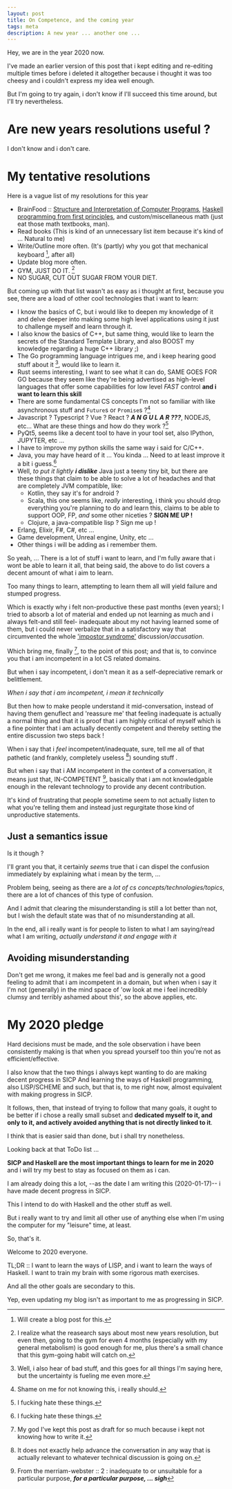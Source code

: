 ```yaml
---
layout: post
title: On Competence, and the coming year
tags: meta
description: A new year ... another one ...
---
```


Hey, we are in the year 2020 now.

I've made an earlier version of this post that i kept editing and re-editing multiple times before i deleted it altogether because i thought it was too cheesy and i couldn't express my idea well enough.

But I'm going to try again, i don't know if I'll succeed this time around, but I'll try nevertheless.

# Are new years resolutions useful ? #

I don't know and i don't care.

# My tentative resolutions #

Here is a vague list of my resolutions for this year

* BrainFood :: [Structure and Interpretation of Computer Programs](https://sarabander.github.io/sicp/), [Haskell programming from first principles](https://haskellbook.com/), and custom/miscellaneous math (just eat those math textbooks, man).
* Read books (This is kind of an unnecessary list item because it's kind of ... Natural to me)
* Write/Outline more often. (It's (partly) why you got that mechanical keyboard [^Kumara], after all)
* Update blog more often.
* GYM, JUST DO IT. [^nyr]
* NO SUGAR, CUT OUT SUGAR FROM YOUR DIET.

But coming up with that list wasn't as easy as i thought at first, because you see, there are a load of other cool technologies that i want to learn:
- I know the basics of C, but i would like to deepen my knowledge of it and delve deeper into making some high level applications using it just to challenge myself and learn through it.
- I also know the basics of C++, but same thing, would like to learn the secrets of the Standard Template Library, and also BOOST my knowledge regarding a huge C++ library ;)
- The Go programming language intrigues me, and i keep hearing good stuff about it [^GO], would like to learn it.
- Rust seems interesting, I want to see what it can do, SAME GOES FOR GO because they seem like they're being advertised as high-level languages that offer some capabilities for low level *FAST* control **and i want to learn this skill**
- There are some fundamental CS concepts I'm not so familiar with like asynchronous stuff and `Future`s or `Promise`s ?[^shame]
- Javascript ? Typescript ? Vue ? React ? ***A N G U L A R ???***, NODEJS, etc... What are these things and how do they work ?[^To-be-clear]
- PyQt5, seems like a decent tool to have in your tool set, also IPython, JUPYTER, etc ...
- I have to improve my python skills the same way i said for C/C++.
- Java, you may have heard of it ... You kinda ... Need to at least improve it a bit i guess.[^To-be-clear]
- Well, *to put it lightly* ***i dislike*** Java just a teeny tiny bit, but there are these things that claim to be able to solve a lot of headaches and that are completely JVM compatible, like:
    - Kotlin, they say it's for android ?
    - Scala, this one seems like, *really* interesting, i think you should drop everything you're planning to do and learn this, claims to be able to support OOP, FP, *and* some other niceties ? **SIGN ME UP !**
    - Clojure, a java-compatible lisp ? Sign me up !
- Erlang, Elixir, F#, C#, etc ...
- Game development, Unreal engine, Unity, etc ...
- Other things i will be adding as i remember them. 


So yeah, ... There is a lot of stuff i want to learn, and I'm fully aware that i wont be able to learn it all, that being said, the above to do list covers a decent amount of what i aim to learn.

Too many things to learn, attempting to learn them all will yield failure and stumped progress.

Which is exactly why i felt non-productive these past months (even years); I tried to absorb a lot of material and ended up not learning as much and i always felt-and still feel- inadequate about my not having learned some of them, but i could never verbalize that in a satisfactory way that circumvented the whole ['impostor syndrome'](https://en.wikipedia.org/wiki/Impostor_syndrome) discussion/*accusation*.

Which bring me, finally [^Footnote], to the point of this post; and that is, to convince you that i am incompetent in a lot CS related domains.

But when i say incompetent, i don't mean it as a self-depreciative remark or belittlement.

*When i say that i am incompetent, i mean it technically*

But then how to make people understand it mid-conversation, instead of having them genuflect and 'reassure me' that feeling inadequate is actually a normal thing and that it is proof that i am highly critical of myself which is a fine pointer that i am actually decently competent and thereby setting the entire discussion two steps back !

When i say that i *feel* incompetent/inadequate, sure, tell me all of that pathetic (and frankly, completely useless [^Confort]) sounding stuff .

But when i say that i AM incompetent in the context of a  conversation, it means just that, IN-COMPETENT [^DEFINCOMPETENT], basically that i am not knowledgable enough in the relevant technology to provide any decent contribution.

It's kind of frustrating that people sometime seem to not actually listen to what you're telling them and instead just regurgitate those kind of unproductive statements.


## Just a semantics issue ##

Is it though ?

I'll grant you that, it certainly *seems* true that i can dispel the confusion immediately by explaining what i mean by the term, ...

Problem being, seeing as there are a *lot of cs concepts/technologies/topics*, there are a lot of chances of this type of confusion.

And I admit that clearing the misunderstanding is still a lot better than not, but I wish the default state was that of no misunderstanding at all.

In the end, all i really want is for people to listen to what I am saying/read what I am writing, *actually understand it and engage with it*

## Avoiding misunderstanding ##

Don't get me wrong, it makes me feel bad and is generally not a good feeling to admit that i am incompetent in a domain, but when when i say it I'm not (generally) in the mind space of 'ow look at me i feel incredibly clumsy and terribly ashamed about this', so the above applies, etc.

# My 2020 pledge #

Hard decisions must be made, and the sole observation i have been consistently making is that when you spread yourself too thin you're not as efficient/effective.

I also know that the two things i always kept wanting to do are making decent progress in SICP And learning the ways of Haskell programming, also LISP/SCHEME and such, but that is, to me right now, almost equivalent with making progress in SICP.

It follows, then, that instead of trying to follow that many goals, it ought to be better if i chose a really small subset and **dedicated myself to it, and only to it, and actively avoided anything that is not directly linked to it**.

I think that is easier said than done, but i shall try nonetheless.

Looking back at that ToDo list ...

**SICP and Haskell are the most important things to learn for me in 2020** and i will try my best to stay as focused on them as i can.

I am already doing this a lot, --as the date I am writing this (2020-01-17)-- i have made decent progress in SICP.

This I intend to do with Haskell and the other stuff as well.

But i really want to try and limit all other use of anything else when I'm using the computer for my "leisure" time, at least.

So, that's it.

Welcome to 2020 everyone.

TL;DR :: I want to learn the ways of LISP, and i want to learn the ways of Haskell. I want to train my brain with some rigorous math exercises.

And all the other goals are secondary to this.

Yep, even updating my blog isn't as important to me as progressing in SICP.

[^GO]: Well, i also hear of bad stuff, and this goes for all things I'm saying here, but the uncertainty is fueling me even more.
[^nyr]:I realize what the reasearch says about most new years resolution, but even then, going to the gym for even 4 months (especially with my general metabolism) is good enough for me, plus there's a small chance that this gym-going habit will catch on.
[^shame]: Shame on me for not knowing this, i really should.
[^Kumara]: Will create a blog post for this.
[^Confort]: It does not exactly help advance the conversation in any way that is actually relevant to whatever technical discussion is going on.
[^Footnote]: My god I've kept this post as draft for so much because i kept not knowing how to write it.
[^To-be-clear]: I fucking hate these things.
[^DEFINCOMPETENT]:From the merriam-webster :: 2 : inadequate to or unsuitable for a particular purpose, ***for a particular purpose, ... sigh***
